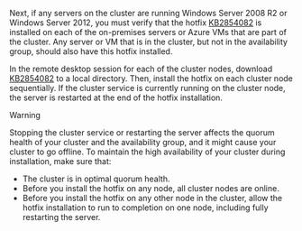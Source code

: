 Next, if any servers on the cluster are running Windows Server 2008 R2 or Windows Server 2012, you must verify that the hotfix [KB2854082](http://support.microsoft.com/kb/2854082) is installed on each of the on-premises servers or Azure VMs that are part of the cluster. Any server or VM that is in the cluster, but not in the availability group, should also have this hotfix installed.

In the remote desktop session for each of the cluster nodes, download [KB2854082](http://support.microsoft.com/kb/2854082) to a local directory. Then, install the hotfix on each cluster node sequentially. If the cluster service is currently running on the cluster node, the server is restarted at the end of the hotfix installation.

> [!WARNING]
> Stopping the cluster service or restarting the server affects the quorum health of your cluster and the availability group, and it might cause your cluster to go offline. To maintain the high availability of your cluster during installation, make sure that:
> 
> * The cluster is in optimal quorum health. 
> * Before you install the hotfix on any node, all cluster nodes are online.
> * Before you install the hotfix on any other node in the cluster, allow the hotfix installation to run to completion on one node, including fully restarting the server.
> 
>
